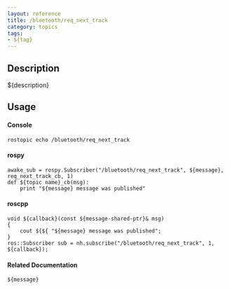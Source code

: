 ```yaml
---
layout: reference
title: /bluetooth/req_next_track
category: topics
tags: 
- ${tag}
---
```


## Description
${description}

## Usage
#### Console
```
rostopic echo /bluetooth/req_next_track
```

#### rospy
```
awake_sub = rospy.Subscriber("/bluetooth/req_next_track", ${message}, req_next_track_cb, 1)
def ${topic name}_cb(msg):
    print "${message} message was published"
```

#### roscpp
```
void ${callback}(const ${message-shared-ptr}& msg)
{
    cout ${${ "${message} message was published";
}
ros::Subscriber sub = nh.subscribe("/bluetooth/req_next_track", 1, ${callback});
```

#### Related Documentation
``${message}``  